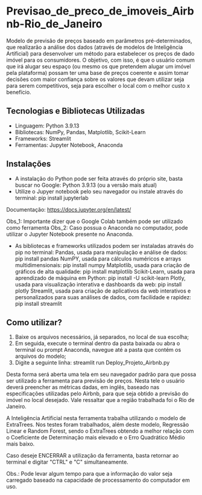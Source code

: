 # Previsao_de_preco_de_imoveis_Airbnb-Rio_de_Janeiro

Modelo de previsão de preços baseado em parâmetros pré-determinados, que realizarão a análise dos dados (através de modelos de Inteligência Artificial) para desenvolver um método para estabelecer os preços de dado imóvel para os consumidores. 
O objetivo, com isso, é que o usuário comum que irá alugar seu espaço (ou mesmo os que pretendem alugar um imóvel pela plataforma) possam ter uma base de preços coerente e assim tomar decisões com maior confiança sobre os valores que devam utilizar seja para serem competitivos, seja para escolher o local com o melhor custo x benefício.

## Tecnologias e Bibliotecas Utilizadas

- Linguagem: Python 3.9.13
- Bibliotecas: NumPy, Pandas, Matplotlib, Scikit-Learn
- Frameworks: Streamlit
- Ferramentas: Jupyter Notebook, Anaconda

## Instalações
- A instalação do Python pode ser feita através do próprio site, basta buscar no Google:
    Python 3.9.13 (ou a versão mais atual)
- Utilize o Jupyer notebook pelo seu navegador ou instale através do terminal:
    pip install jupyterlab
  
Documentação: https://docs.jupyter.org/en/latest/

Obs_1: Importante dizer que o Google Colab também pode ser utilizado como ferramenta
Obs_2: Caso possua o Anaconda no computador, pode utilizar o Jupyter Notebook presente no Anaconda.

- As bibliotecas e frameworks utilizados podem ser instaladas através do pip no terminal:
  Pandas, usada para manipulação e análise de dados:
    pip install pandas
  NumPY, usada para cálculos numéricos e arrays multidimensionais:
    pip install numpy
  Matplotlib, usada para criação de gráficos de alta qualidade:
    pip install matplotlib
  Scikit-Learn, usada para aprendizado de máquina em Python:
    pip install -U scikit-learn
  Plotly, usada para visualização interativa e dashboards da web:
    pip install plotly
  Streamlit, usada para criação de aplicativos da web interativos e personalizados para suas análises de dados, com facilidade e rapidez:
  pip install streamlit

## Como utilizar?
1. Baixe os arquivos necessários, já separados, no local de sua escolha;
2. Em seguida, execute o terminal dentro da pasta baixada ou abra o terminal ou prompt Anaconda, navegue até a pasta que contém os arquivos do modelo;
3. Digite a seguinte linha:
   streamlit run Deploy_Projeto_Airbnb.py

Desta forma será aberta uma tela em seu navegador padrão para que possa ser utilizado a ferramenta para previsão de preços. Nesta tele o usuário deverá preencher as métricas dadas, em inglês, baseado nas especificações utilizadas pelo Airbnb, para que seja obtido a previsão do imóvel no local desejado. Vale ressaltar que a região trabalhada foi o Rio de Janeiro.

A Inteligência Artificial nesta ferramenta trabalha utilizando o modelo de ExtraTrees. Nos testes foram trabalhados, além deste modelo, Regressão Linear e Random Forest, sendo o ExtraTrees obtendo a melhor relação com o Coeficiente de Determinação mais elevado e o Erro Quadrático Médio mais baixo.

Caso deseje ENCERRAR a utilização da ferramenta, basta retornar ao terminal e digitar "CTRL" e "C" simultaneamente.

Obs.: Pode levar algum tempo para que a informação do valor seja carregado baseado na capacidade de processamento do computador em uso.




  
  
